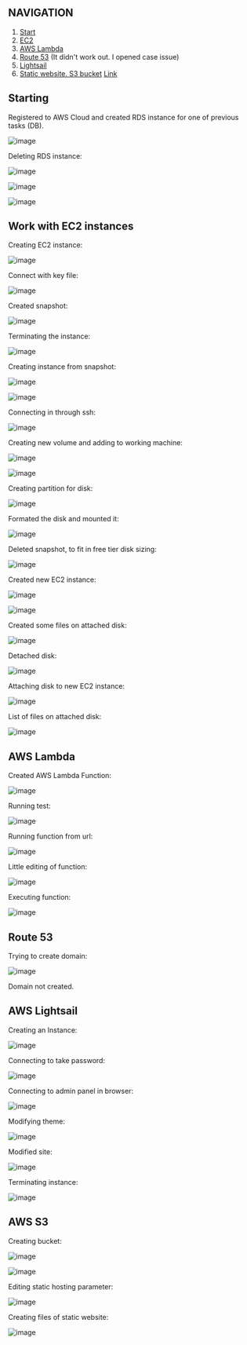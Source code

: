 ## NAVIGATION
1) [Start](#Starting)
2) [EC2](#EC2)
3) [AWS Lambda](#lambda)
4) [Route 53](#Route53) (It didn't work out. I opened case issue)
5) [Lightsail](#Lightsail)
7) [Static website. S3 bucket](#S3)   [Link]()
## Starting
<a name="Starting"></a>
Registered to AWS Cloud and created RDS instance for one of previous tasks (DB).

![image](https://user-images.githubusercontent.com/113692759/215345342-4d0ae174-c52b-4084-a8bd-6d5406375a83.png)

Deleting RDS instance:

![image](https://user-images.githubusercontent.com/113692759/215345705-6293f544-e7cc-4bab-8e1a-c4bbaada9203.png)

![image](https://user-images.githubusercontent.com/113692759/215345778-03384bdd-f96e-4029-8baa-733e41dc926f.png)

![image](https://user-images.githubusercontent.com/113692759/215345844-51f1aecd-9297-4790-a658-a7e44d4eecc3.png)






<a name="EC2"></a>
## Work with EC2 instances


Creating EC2 instance:

![image](https://user-images.githubusercontent.com/113692759/215347251-9f60e886-5a2e-43fc-b18a-20123b06f380.png)

Connect with key file:

![image](https://user-images.githubusercontent.com/113692759/215348937-1deb5745-c3da-4f84-b67d-942f47f7626e.png)

Created snapshot:

![image](https://user-images.githubusercontent.com/113692759/215349547-ab36acde-5650-414f-9cb7-01940dd5a160.png)

Terminating the instance:

![image](https://user-images.githubusercontent.com/113692759/215349624-b5cd8891-8935-410a-b027-d1683566b470.png)

Creating instance from snapshot:

![image](https://user-images.githubusercontent.com/113692759/215451765-3febbdc0-2680-4459-b8b8-1ed479a24990.png)

![image](https://user-images.githubusercontent.com/113692759/215452402-e5baa6f9-dd86-4ce3-bee1-ebc27c3229f8.png)

Connecting in through ssh:

![image](https://user-images.githubusercontent.com/113692759/215453833-3e1d3af0-61df-4865-9b6e-24cd13282f9a.png)

Creating new volume and adding to working machine:

![image](https://user-images.githubusercontent.com/113692759/215459973-3d3b51de-8b75-4203-8df8-21036c0c3b3c.png)

![image](https://user-images.githubusercontent.com/113692759/215460043-c279b0af-cdce-4631-8180-15cc85390117.png)

Creating partition for disk:

![image](https://user-images.githubusercontent.com/113692759/215463820-ec773b8a-c194-483d-a0f7-74e3d2db700b.png)

Formated the disk and mounted it:

![image](https://user-images.githubusercontent.com/113692759/215464230-43121be7-ce1d-4d92-9cf5-95b75855e8bb.png)

Deleted snapshot, to fit in free tier disk sizing:

![image](https://user-images.githubusercontent.com/113692759/215465149-1cf14504-d32e-4d83-a238-d887d8a380e4.png)

Created new EC2 instance:

![image](https://user-images.githubusercontent.com/113692759/215465374-d4b19c4d-b688-493b-b7ea-97e369ab2c1c.png)

![image](https://user-images.githubusercontent.com/113692759/215465883-d2de3a46-a8b9-478b-8a0f-9de6ef2c49a6.png)

Created some files on attached disk:

![image](https://user-images.githubusercontent.com/113692759/215467929-4cf0b04a-bbd8-4236-9c01-8bf343ff43ff.png)

Detached disk:

![image](https://user-images.githubusercontent.com/113692759/215468093-cbadd9a1-8c56-4066-9da9-ecaab4c41b19.png)

Attaching disk to new EC2 instance:

![image](https://user-images.githubusercontent.com/113692759/215469008-29c2c9a0-74e9-4b04-8460-547c8b8f054b.png)

List of files on attached disk:

![image](https://user-images.githubusercontent.com/113692759/215469480-4666ac6b-a77f-42eb-854a-59d4bbd028af.png)


<a name="Lambda"></a>
## AWS Lambda

Created AWS Lambda Function:

![image](https://user-images.githubusercontent.com/113692759/215475705-c9f6ff26-4ffc-48a7-9e99-b84e103636d8.png)

Running test:

![image](https://user-images.githubusercontent.com/113692759/215475777-44fe928d-f237-4e41-baac-9a1af0cf2b45.png)

Running function from url:

![image](https://user-images.githubusercontent.com/113692759/215476155-aa0e2235-4f89-4118-939a-e6c9d149e1b2.png)

Little editing of function:

![image](https://user-images.githubusercontent.com/113692759/215476883-fdb552f9-60de-46f0-888d-8edfd2cb67ba.png)

Executing function:

![image](https://user-images.githubusercontent.com/113692759/215476988-f2392b15-6a7a-4c30-be58-593d429f61e1.png)

<a name="Route53"></a>
## Route 53

Trying to create domain:

![image](https://user-images.githubusercontent.com/113692759/215485431-3ef6f2f4-9852-42bc-a38f-312305d52daa.png)

Domain not created.

<a name="Lightsail"></a>
## AWS Lightsail

Creating an Instance:

![image](https://user-images.githubusercontent.com/113692759/215591008-59a5df70-e6d3-4d4a-b8fa-af2cfc5c5ae3.png)

Connecting to take password:

![image](https://user-images.githubusercontent.com/113692759/215592106-710abea7-b35b-48ce-b5a4-5e53919a7889.png)

Connecting to admin panel in browser:

![image](https://user-images.githubusercontent.com/113692759/215592819-d79df9f9-6189-4da0-bae6-b20c1a4d255e.png)

Modifying theme:

![image](https://user-images.githubusercontent.com/113692759/215593155-3a27159f-77a2-40f9-aa03-655e54525977.png)

Modified site:

![image](https://user-images.githubusercontent.com/113692759/215593297-71f34e0c-32e8-49b2-a5c4-3bb56b32ad3e.png)

Terminating instance:

![image](https://user-images.githubusercontent.com/113692759/215593602-397b4e7c-5d14-4f44-ada2-b932b6cccb72.png)

## AWS S3

Creating bucket:

![image](https://user-images.githubusercontent.com/113692759/215595507-a630071a-99ab-46b6-9b84-5d5065e894d4.png)

![image](https://user-images.githubusercontent.com/113692759/215595844-e975bd8e-4767-4835-ac8b-dde4788c4c68.png)

Editing static hosting parameter:

![image](https://user-images.githubusercontent.com/113692759/215596684-c6764ca7-516a-44d7-871c-7e0b802f8453.png)

Creating files of static website:

![image](https://user-images.githubusercontent.com/113692759/215602321-25913be5-fa9c-4bd7-8588-a52c5fffd7d3.png)




